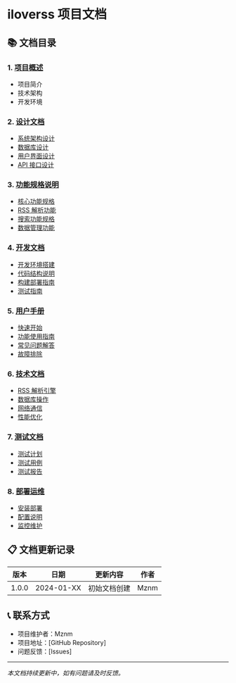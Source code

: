 # iloverss 项目文档

## 📚 文档目录

### 1. [项目概述](./project-overview.md)
- 项目简介
- 技术架构
- 开发环境

### 2. [设计文档](./design-documents/)
- [系统架构设计](./design-documents/system-architecture.md)
- [数据库设计](./design-documents/database-design.md)
- [用户界面设计](./design-documents/ui-design.md)
- [API 接口设计](./design-documents/api-design.md)

### 3. [功能规格说明](./functional-specifications/)
- [核心功能规格](./functional-specifications/core-features.md)
- [RSS 解析功能](./functional-specifications/rss-parsing.md)
- [搜索功能规格](./functional-specifications/search-features.md)
- [数据管理功能](./functional-specifications/data-management.md)

### 4. [开发文档](./development-documents/)
- [开发环境搭建](./development-documents/environment-setup.md)
- [代码结构说明](./development-documents/code-structure.md)
- [构建部署指南](./development-documents/build-deployment.md)
- [测试指南](./development-documents/testing-guide.md)

### 5. [用户手册](./user-manual/)
- [快速开始](./user-manual/quick-start.md)
- [功能使用指南](./user-manual/usage-guide.md)
- [常见问题解答](./user-manual/faq.md)
- [故障排除](./user-manual/troubleshooting.md)

### 6. [技术文档](./technical-documents/)
- [RSS 解析引擎](./technical-documents/rss-parser-engine.md)
- [数据库操作](./technical-documents/database-operations.md)
- [网络通信](./technical-documents/network-communication.md)
- [性能优化](./technical-documents/performance-optimization.md)

### 7. [测试文档](./test-documents/)
- [测试计划](./test-documents/test-plan.md)
- [测试用例](./test-documents/test-cases.md)
- [测试报告](./test-documents/test-report.md)

### 8. [部署运维](./deployment/)
- [安装部署](./deployment/installation.md)
- [配置说明](./deployment/configuration.md)
- [监控维护](./deployment/maintenance.md)

## 📋 文档更新记录

| 版本 | 日期 | 更新内容 | 作者 |
|------|------|----------|------|
| 1.0.0 | 2024-01-XX | 初始文档创建 | Mznm |

## 📞 联系方式

- 项目维护者：Mznm
- 项目地址：[GitHub Repository]
- 问题反馈：[Issues]

---

*本文档持续更新中，如有问题请及时反馈。* 